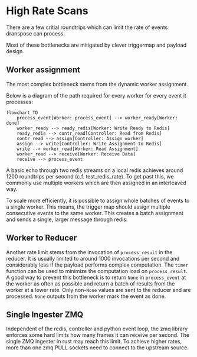 # High Rate Scans

There are a few critial roundtrips which can limit the rate of events dranspose can process.

Most of these bottlenecks are mitigated by clever triggermap and payload design.


## Worker assignment

The most complex bottleneck stems from the dynamic worker assignment.

Below is a diagram of the path required for every worker for every event it processes:
```mermaid
flowchart TD
    process_event[Worker: process_event] --> worker_ready[Worker: done]
    worker_ready --> ready_redis[Worker: Write Ready to Redis]
    ready_redis --> contr_read[Controller: Read from Redis]
    contr_read --> assign[Controller: Assign worker]
    assign --> write[Controller: Write Assignment to Redis]
    write --> worker_read[Worker: Read Assignment]
    worker_read --> receive[Worker: Receive Data]
    receive --> process_event
```

A basic echo through two redis streams on a local redis achieves around 1200 roundtrips per second (c.f. test_redis_rate).
To get past this, we commonly use multiple workers which are then assigned in an interleaved way.

To scale more efficiently, it is possible to assign whole batches of events to a single worker.
This means, the trigger map should assign multiple consecutive events to the same worker.
This creates a batch assignment and sends a single, larger message through redis.

## Worker to Reducer

Another rate limit stems from the invocation of `process_result` in the reducer. It is usually limited to around 1000 invocations per second and considerably less if the payload performs complex computation. The `timer` function can be used to minimize the computation load on `process_result`.
A good way to prevent this bottleneck is to return `None` in `process_event` at the worker as often as possible and return a batch of results from the worker at a lower rate.
Only non-`None` values are sent to the reducer and are processed. `None` outputs from the worker mark the event as done.

## Single Ingester ZMQ

Independent of the redis, controller and python event loop, the zmq library enforces some hard limits how many frames it can receive per second.
The single ZMQ ingester in rust may reach this limit. To achieve higher rates, more than one zmq PULL sockets need to connect to the upstream source.
